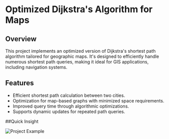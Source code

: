 # Optimized Dijkstra's Algorithm for Maps

## Overview
This project implements an optimized version of Dijkstra's shortest path algorithm tailored for geographic maps. It's designed to efficiently handle numerous shortest path queries, making it ideal for GIS applications, including navigation systems.

## Features
- Efficient shortest path calculation between two cities.
- Optimization for map-based graphs with minimized space requirements.
- Improved query time through algorithmic optimizations.
- Supports dynamic updates for repeated path queries.

##Quick Insight

![Project Example](/images/algorithm-example.png)
